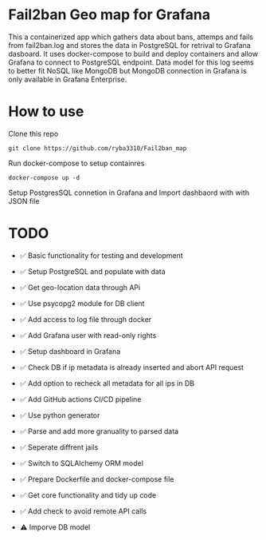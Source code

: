 # Fail2ban Geo map for Grafana


This a containerized app which gathers data about bans, attemps and fails from fail2ban.log and stores the data in PostgreSQL for retrival to Grafana dasboard.
It uses docker-compose to build and deploy containers and allow Grafana to connect to PostgreSQL endpoint.
Data model for this log seems to better fit NoSQL like MongoDB but MongoDB connection in Grafana is only available in Grafana Enterprise.


# How to use
Clone this repo
```
git clone https://github.com/ryba3310/Fail2ban_map
```
Run docker-compose to setup containres
```
docker-compose up -d
```
Setup PostgresSQL  connetion in Grafana and Import dashbaord with with JSON file


# TODO

- ✅ Basic functionality for testing and development

- ✅ Setup PostgreSQL and populate with data

- ✅ Get geo-location data through APi

- ✅️ Use psycopg2 module for DB client

- ✅️  Add access to log file through docker

- ✅️  Add Grafana user with read-only rights

- ✅️  Setup dashboard in Grafana

- ✅️  Check DB if ip metadata is already inserted and abort API request

- ✅️  Add option to recheck all metadata for all ips in DB

- ✅️  Add GitHub actions CI/CD pipeline

- ✅️  Use python generator

- ✅️  Parse and add more granuality to parsed data

- ✅️  Seperate diffrent jails

- ✅️  Switch to SQLAlchemy ORM model

- ✅️  Prepare Dockerfile and docker-compose file

- ✅️  Get core functionality and tidy up code

- ✅️  Add check to avoid remote API calls

- ⚠️  Imporve DB model
